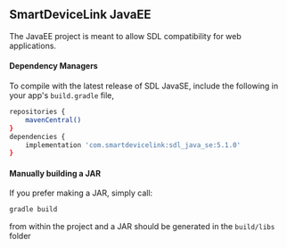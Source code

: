 ## SmartDeviceLink JavaEE

The JavaEE project is meant to allow SDL compatibility for web applications. 

#### Dependency Managers

To compile with the latest release of SDL JavaSE, include the following in your app's `build.gradle` file,

```sh
repositories {
    mavenCentral()
}
dependencies {
    implementation 'com.smartdevicelink:sdl_java_se:5.1.0'
}
```

#### Manually building a JAR

If you prefer making a JAR, simply call:

```sh
gradle build
```
from within the project and a JAR should be generated in the `build/libs` folder
